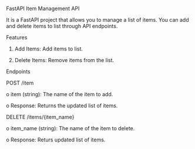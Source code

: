 FastAPI Item Management API

It is a  FastAPI project that allows you to manage a list of items. You can add and delete  items to list  through API endpoints.

Features
1. Add Items:
Add items to list.

3. Delete Items:
Remove items from the list.


Endpoints

POST /item

o  item (string): The name of the item to add.

o  Response: Returns the updated list of items.

DELETE /items/{item_name}

o  item_name (string): The name of the item to delete.

o  Response: Returs updated list of items.
